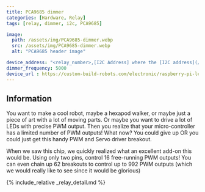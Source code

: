 ```yaml
---
title: PCA9685 dimmer
categories: [Hardware, Relay]
tags: [relay, dimmer, i2c, PCA9685]

image:
  path: /assets/img/PCA9685-dimmer.webp
  src: /assets/img/PCA9685-dimmer.webp
  alt: "PCA9685 header image"

device_address: "<relay_number>,[I2C Address] where the [I2C address](/TerrariumPI/hardware#i2c-bus) is optional<br />Ex: `1,0x40`"
dimmer_frequency: 5000
device_url : https://custom-build-robots.com/electronic/raspberry-pi-led-dimmer-pca9685-servo-controller/8840?lang=en
---
```


## Information

You want to make a cool robot, maybe a hexapod walker, or maybe just a piece of art with a lot of moving parts. Or maybe you want to drive a lot of LEDs with precise PWM output. Then you realize that your micro-controller has a limited number of PWM outputs! What now? You could give up OR you could just get this handy PWM and Servo driver breakout.

When we saw this chip, we quickly realized what an excellent add-on this would be. Using only two pins, control 16 free-running PWM outputs! You can even chain up 62 breakouts to control up to 992 PWM outputs (which we would really like to see since it would be glorious)

{% include_relative _relay_detail.md %}

